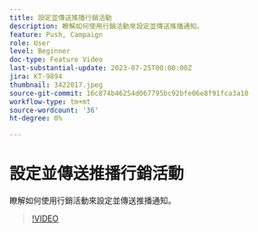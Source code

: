 ```yaml
---
title: 設定並傳送推播行銷活動
description: 瞭解如何使用行銷活動來設定並傳送推播通知。
feature: Push, Campaign
role: User
level: Beginner
doc-type: Feature Video
last-substantial-update: 2023-07-25T00:00:00Z
jira: KT-9894
thumbnail: 3422017.jpeg
source-git-commit: 16c874b46254d067795bc92bfe06e8f91fca3a10
workflow-type: tm+mt
source-wordcount: '36'
ht-degree: 0%

---
```



# 設定並傳送推播行銷活動

瞭解如何使用行銷活動來設定並傳送推播通知。

>[!VIDEO](https://video.tv.adobe.com/v/3422017/?learn=on)
